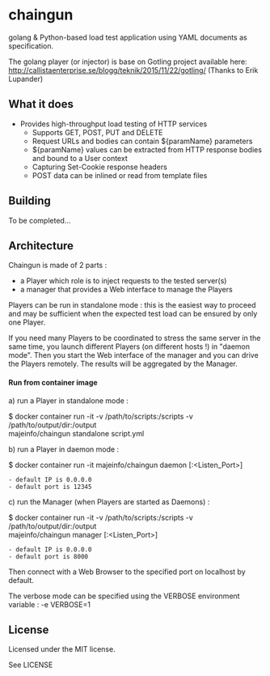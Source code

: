 # chaingun
golang & Python-based load test application using YAML documents as specification.

The golang player (or injector) is base on Gotling project available here: 
http://callistaenterprise.se/blogg/teknik/2015/11/22/gotling/
(Thanks to Erik Lupander)

## What it does
- Provides high-throughput load testing of HTTP services
    - Supports GET, POST, PUT and DELETE
    - Request URLs and bodies can contain ${paramName} parameters
    - ${paramName} values can be extracted from HTTP response bodies and bound to a User context
    - Capturing Set-Cookie response headers
    - POST data can be inlined or read from template files

## Building

To be completed...

## Architecture

Chaingun is made of 2 parts :

- a Player which role is to inject requests to the tested server(s)
- a manager that provides a Web interface to manage the Players

Players can be run in standalone mode : this is the easiest way to proceed and may be
sufficient when the expected test load can be ensured by only one Player.

If you need many Players to be coordinated to stress the same server in the same time,
you launch different Players (on different hosts !) in "daemon mode". Then you start the Web
interface of the manager and you can drive the Players remotely. The results will be aggregated by
the Manager.

#### Run from container image

a) run a Player in standalone mode :

$ docker container run -it -v /path/to/scripts:/scripts -v /path/to/output/dir:/output \
			majeinfo/chaingun standalone script.yml

b) run a Player in daemon mode :

$ docker container run -it majeinfo/chaingun daemon [<IP>:<Listen_Port>]

	- default IP is 0.0.0.0 
	- default port is 12345

c) run the Manager (when Players are started as Daemons) :

$ docker container run -it -v /path/to/scripts:/scripts -v /path/to/output/dir:/output \
			majeinfo/chaingun manager [<IP>:<Listen_Port>]

	- default IP is 0.0.0.0 
	- default port is 8000

Then connect with a Web Browser to the specified port on localhost by default.

The verbose mode can be specified using the VERBOSE environment variable :
	-e VERBOSE=1

## License
Licensed under the MIT license.

See LICENSE

